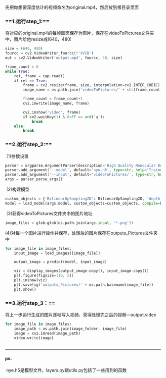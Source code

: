 先把你想要深度估计的视频命名为original.mp4，然后放到根目录里面
###  **==1.运行step_1:==**

​	将对应的original.mp4的每帧画面保存为图片，保存在videoToPictures文件夹中，图片给他resize成(640，480)

```python
size = (640, 480)
fourcc = cv2.VideoWriter_fourcc(*'XVID')
out = cv2.VideoWriter('output.mp4', fourcc, 30, size)

frame_count = 0
while True:
    ret, frame = cap.read()
    if ret == True:
        frame = cv2.resize(frame, size, interpolation=cv2.INTER_CUBIC)
        image_name = os.path.join('videoToPictures/' + str(frame_count) + '.png')

        frame_count = frame_count+1
        cv2.imwrite(image_name, frame)

        cv2.imshow('video', frame)
        if cv2.waitKey(1) & 0xFF == ord('q'):
            break
    else:
        break	
```

### **==2.运行step_2:==**

​	(1)参数设置

```python
parser = argparse.ArgumentParser(description='High Quality Monocular Depth Estimation via Transfer Learning')
parser.add_argument('--model', default='nyu.h5', type=str, help='Trained Keras model file.')
parser.add_argument('--input', default='videoToPictures/', type=str, help='Input folder.')
args = parser.parse_args()
```

​	(2)构建模型

```python
custom_objects = {'BilinearUpSampling2D': BilinearUpSampling2D, 'depth_loss_function': None}
model = load_model(args.model, custom_objects=custom_objects, compile=False)
```

​	(3)获得videoToPictures文件夹中的图片地址

```python
image_files = glob.glob(os.path.join(args.input, '*.png'))
```

​	(4)对每一个图片进行操作并保存，处理后的图片保存在outputs_Pictures文件夹中

```python
for image_file in image_files:
    input_image = load_images([image_file])

    output_image = predict(model, input_image)

    viz = display_images(output_image.copy(), input_image.copy())
    plt.figure(figsize=(10, 5))
    plt.imshow(viz)
    plt.savefig('outputs_Pictures/' + os.path.basename(image_file))
    plt.show()
```

### ==**3.运行step_3：**==

​	将上一步运行生成的图片逐帧写入视频，获得处理完之后的视频—output.video

```python
for image_file in image_files:
    image_path = os.path.join(image_folder, image_file)
    image = cv2.imread(image_path)
    video.write(image)
   
```



------

#### **ps:**

​	nye.h5是模型文件，layers.py跟utils.py包括了一些用到的函数

